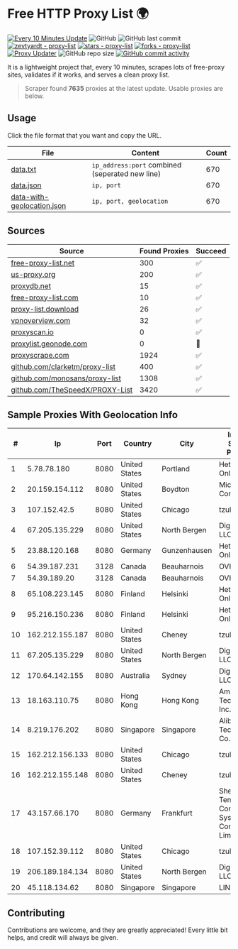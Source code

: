
# Free HTTP Proxy List 🌍

[![Every 10 Minutes Update](https://github.com/mertguvencli/http-proxy-list/actions/workflows/main.yml/badge.svg?branch=main)](https://github.com/mertguvencli/http-proxy-list/actions/workflows/main.yml)
![GitHub](https://img.shields.io/github/license/mertguvencli/http-proxy-list)
![GitHub last commit](https://img.shields.io/github/last-commit/mertguvencli/http-proxy-list)
[![zevtyardt - proxy-list](https://img.shields.io/static/v1?label=zevtyardt&message=proxy-list&color=blue&logo=github)](https://github.com/zevtyardt/proxy-list "Go to GitHub repo")
[![stars - proxy-list](https://img.shields.io/github/stars/zevtyardt/proxy-list?style=social)](https://github.com/zevtyardt/proxy-list)
[![forks - proxy-list](https://img.shields.io/github/forks/zevtyardt/proxy-list?style=social)](https://github.com/zevtyardt/proxy-list)
[![Proxy Updater](https://github.com/zevtyardt/proxy-list/workflows/Proxy%20Updater/badge.svg)](https://github.com/zevtyardt/proxy-list/actions?query=workflow:"Proxy+Updater")
![GitHub repo size](https://img.shields.io/github/repo-size/zevtyardt/proxy-list)
[![GitHub commit activity](https://img.shields.io/github/commit-activity/m/zevtyardt/proxy-list?logo=commits)](https://github.com/zevtyardt/proxy-list/commits/main)

It is a lightweight project that, every 10 minutes, scrapes lots of free-proxy sites, validates if it works, and serves a clean proxy list.

> Scraper found **7635** proxies at the latest update. Usable proxies are below.

## Usage

Click the file format that you want and copy the URL.

|File|Content|Count|
|----|-------|-----|
|[data.txt](https://raw.githubusercontent.com/mertguvencli/http-proxy-list/main/proxy-list/data.txt)|`ip_address:port` combined (seperated new line)|670|
|[data.json](https://raw.githubusercontent.com/mertguvencli/http-proxy-list/main/proxy-list/data.json)|`ip, port`|670|
|[data-with-geolocation.json](https://raw.githubusercontent.com/mertguvencli/http-proxy-list/main/proxy-list/data-with-geolocation.json)|`ip, port, geolocation`|670|

## Sources

|Source|Found Proxies|Succeed|
|------|-------------|-------|
|[free-proxy-list.net](https://free-proxy-list.net)|300|✅|
|[us-proxy.org](https://www.us-proxy.org)|200|✅|
|[proxydb.net](http://proxydb.net)|15|✅|
|[free-proxy-list.com](https://free-proxy-list.com/?page=&port=&type%5B%5D=http&type%5B%5D=https&up_time=0&search=Search)|10|✅|
|[proxy-list.download](https://www.proxy-list.download/HTTP)|26|✅|
|[vpnoverview.com](https://vpnoverview.com/privacy/anonymous-browsing/free-proxy-servers)|32|✅|
|[proxyscan.io](https://www.proxyscan.io)|0|✅|
|[proxylist.geonode.com](https://proxylist.geonode.com/api/proxy-list?limit=300&page=1&sort_by=lastChecked&sort_type=desc&protocols=http,https)|0|🚫|
|[proxyscrape.com](https://api.proxyscrape.com/v2/?request=displayproxies&protocol=http&timeout=10000&country=all&ssl=all&anonymity=all)|1924|✅|
|[github.com/clarketm/proxy-list](https://raw.githubusercontent.com/clarketm/proxy-list/master/proxy-list-raw.txt)|400|✅|
|[github.com/monosans/proxy-list](https://raw.githubusercontent.com/monosans/proxy-list/main/proxies/http.txt)|1308|✅|
|[github.com/TheSpeedX/PROXY-List](https://raw.githubusercontent.com/TheSpeedX/PROXY-List/master/http.txt)|3420|✅|


## Sample Proxies With Geolocation Info

|#|Ip|Port|Country|City|Internet Service Provider|
|-|--|----|-------|----|-------------------------|
|1|5.78.78.180|8080|United States|Portland|Hetzner Online GmbH|
|2|20.159.154.112|8080|United States|Boydton|Microsoft Corporation|
|3|107.152.42.5|8080|United States|Chicago|tzulo, inc.|
|4|67.205.135.229|8080|United States|North Bergen|DigitalOcean, LLC|
|5|23.88.120.168|8080|Germany|Gunzenhausen|Hetzner Online GmbH|
|6|54.39.187.231|3128|Canada|Beauharnois|OVH SAS|
|7|54.39.189.20|3128|Canada|Beauharnois|OVH SAS|
|8|65.108.223.145|8080|Finland|Helsinki|Hetzner Online GmbH|
|9|95.216.150.236|8080|Finland|Helsinki|Hetzner Online GmbH|
|10|162.212.155.187|8080|United States|Cheney|tzulo, inc.|
|11|67.205.135.229|8080|United States|North Bergen|DigitalOcean, LLC|
|12|170.64.142.155|8080|Australia|Sydney|DigitalOcean, LLC|
|13|18.163.110.75|8080|Hong Kong|Hong Kong|Amazon Technologies Inc.|
|14|8.219.176.202|8080|Singapore|Singapore|Alibaba (US) Technology Co., Ltd.|
|15|162.212.156.133|8080|United States|Chicago|tzulo, inc.|
|16|162.212.155.148|8080|United States|Cheney|tzulo, inc.|
|17|43.157.66.170|8080|Germany|Frankfurt|Shenzhen Tencent Computer Systems Company Limited|
|18|107.152.39.112|8080|United States|Chicago|tzulo, inc.|
|19|206.189.184.134|8080|United States|North Bergen|DigitalOcean, LLC|
|20|45.118.134.62|8080|Singapore|Singapore|LINODE|



## Contributing

Contributions are welcome, and they are greatly appreciated! Every
little bit helps, and credit will always be given.

